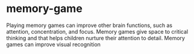 # memory-game
Playing memory games can improve other brain functions, such as attention, concentration, and focus. Memory games give space to critical thinking and that helps children nurture their attention to detail. Memory games can improve visual recognition
